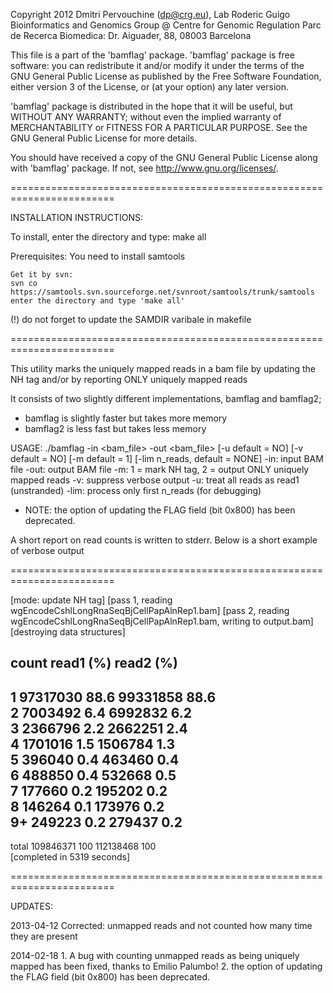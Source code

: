 Copyright 2012 Dmitri Pervouchine (dp@crg.eu), Lab Roderic Guigo
Bioinformatics and Genomics Group @ Centre for Genomic Regulation
Parc de Recerca Biomedica: Dr. Aiguader, 88, 08003 Barcelona

This file is a part of the 'bamflag' package.
'bamflag' package is free software: you can redistribute it and/or modify
it under the terms of the GNU General Public License as published by
the Free Software Foundation, either version 3 of the License, or
(at your option) any later version.

'bamflag' package is distributed in the hope that it will be useful,
but WITHOUT ANY WARRANTY; without even the implied warranty of
MERCHANTABILITY or FITNESS FOR A PARTICULAR PURPOSE.  See the
GNU General Public License for more details.

You should have received a copy of the GNU General Public License
along with 'bamflag' package.  If not, see <http://www.gnu.org/licenses/>.

========================================================================

INSTALLATION INSTRUCTIONS:

To install, enter the directory and type:
make all

Prerequisites:
	You need to install samtools

	Get it by svn:
	svn co https://samtools.svn.sourceforge.net/svnroot/samtools/trunk/samtools
	enter the directory and type 'make all'

(!)	do not forget to update the SAMDIR varibale in makefile

========================================================================

This utility marks the uniquely mapped reads in a bam file by updating the NH tag and/or by reporting ONLY uniquely mapped reads

It consists of two slightly different implementations, bamflag and bamflag2; 
  - bamflag is slightly faster but takes more memory
  - bamflag2 is less fast but takes less memory

USAGE:
./bamflag -in <bam_file> -out <bam_file> [-u default = NO] [-v default = NO] [-m <mode> default = 1] [-lim n_reads, default = NONE]
	-in:	input BAM file
	-out:	output BAM file
	-m:	1 = mark NH tag, 2 = output ONLY uniquely mapped reads
	-v:	suppress verbose output
	-u:	treat all reads as read1 (unstranded)
	-lim:	process only first n_reads (for debugging)

* NOTE: the option of updating the FLAG field (bit 0x800) has been deprecated.

A short report on read counts is written to stderr. Below is a short example of verbose output

========================================================================

[mode: update NH tag]
[pass 1, reading wgEncodeCshlLongRnaSeqBjCellPapAlnRep1.bam]
[pass 2, reading wgEncodeCshlLongRnaSeqBjCellPapAlnRep1.bam, writing to output.bam]
[destroying data structures]

 count   read1   (%)     read2   (%)     
 ----------------------------------------
 1       97317030        88.6    99331858        88.6    
 2       7003492 6.4     6992832 6.2     
 3       2366796 2.2     2662251 2.4     
 4       1701016 1.5     1506784 1.3     
 5       396040  0.4     463460  0.4     
 6       488850  0.4     532668  0.5     
 7       177660  0.2     195202  0.2     
 8       146264  0.1     173976  0.2     
 9+      249223  0.2     279437  0.2     
 ----------------------------------------
 total   109846371       100     112138468       100     
 [completed in 5319 seconds]

========================================================================

UPDATES:

2013-04-12
	Corrected: unmapped reads and not counted how many time they are present

2014-02-18
	1. A bug with counting unmapped reads as being uniquely mapped has been fixed, thanks to Emilio Palumbo!
	2. the option of updating the FLAG field (bit 0x800) has been deprecated.

